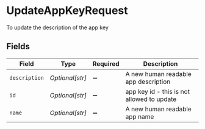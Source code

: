 # UpdateAppKeyRequest

To update the description of the app key


## Fields

| Field                                      | Type                                       | Required                                   | Description                                |
| ------------------------------------------ | ------------------------------------------ | ------------------------------------------ | ------------------------------------------ |
| `description`                              | *Optional[str]*                            | :heavy_minus_sign:                         | A new human readable app description       |
| `id`                                       | *Optional[str]*                            | :heavy_minus_sign:                         | app key id - this is not allowed to update |
| `name`                                     | *Optional[str]*                            | :heavy_minus_sign:                         | A new human readable app name              |